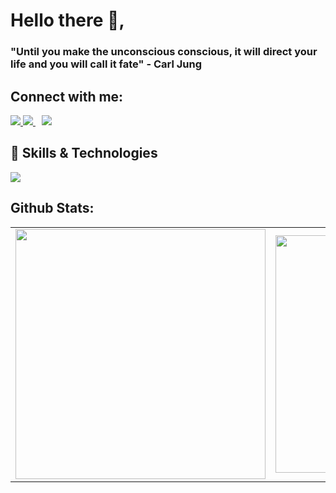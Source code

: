 # Hello there 👋,

### "Until you make the unconscious conscious, it will direct your life and you will call it fate"  - Carl Jung
      
## Connect with me:
  <a href="https://twitter.com/OluochIan">
    <img src="https://skillicons.dev/icons?i=twitter"/>
  </a>

   <a style="margin-right:10px" href="https://instagram.com/oluoch_ian">
    <img src="https://skillicons.dev/icons?i=instagram"/>
  </a>

   <a  style="margin-right:10px" href="https://www.linkedin.com/in/oluoch-ian">
    <img src="https://skillicons.dev/icons?i=linkedin"/>
  </a>

## 💪 Skills & Technologies

  <a href="https://skillicons.dev">
    <img src="https://skillicons.dev/icons?i=kotlin,androidstudio,php,laravel,python,django,javascript,typescript,vue,react,postgres,docker,postman,redis"/>
  </a>
         

## Github Stats:
<table>
  <tr>
    <td>
      <img width="400px" src="https://github-readme-stats.vercel.app/api/top-langs/?username=Morvin-Ian&langs_count=4&layout=compact&theme=tokyonight"/>
    </td>
    <td><img width="380px" align="left" src="https://github-readme-stats.vercel.app/api?username=Morvin-Ian&show_icons=true&count_private=true&include_all_commits&theme=tokyonight"/></td>

  </tr>
    
</table>
